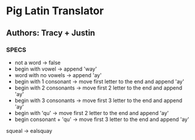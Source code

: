 
# Pig Latin Translator

## Authors: Tracy + Justin


### SPECS

* not a word              -> false
* begin with vowel        -> append 'way'
* word with no vowels     -> append 'ay'
* begin with 1 consonant  -> move first letter to the end and append 'ay'
* begin with 2 consonants -> move first 2 letter to the end and append 'ay'
* begin with 3 consonants -> move first 3 letter to the end and append 'ay'
* begin with 'qu'         -> move first 2 letter to the end and append 'ay'
* begin consonant + 'qu'  -> move first 3 letter to the end and append 'ay'

squeal -> ealsquay
